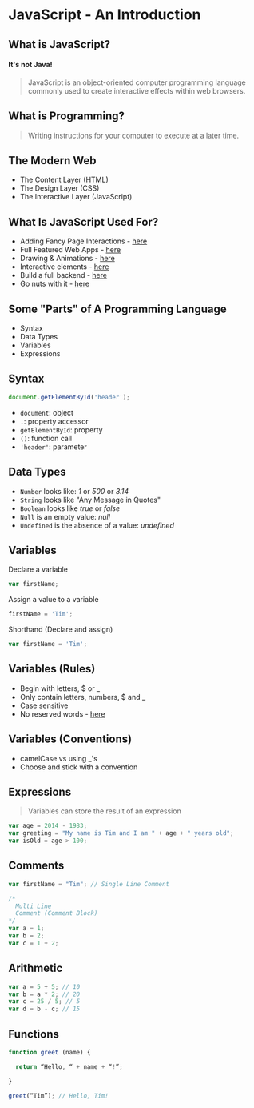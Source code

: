 # JavaScript - An Introduction

## What is JavaScript?

#### It's not Java!

> JavaScript is an object-oriented computer programming language commonly used to create interactive effects within web browsers.


## What is Programming?

> Writing instructions for your computer to execute at a later time.


## The Modern Web

* The Content Layer (HTML)
* The Design Layer (CSS)
* The Interactive Layer (JavaScript)

## What Is JavaScript Used For?

- Adding Fancy Page Interactions - [here](http://dev.sencha.com/playpen/ext-core-latest/examples/lightbox/)
- Full Featured Web Apps - [here](http://www.rdio.com/new/)
- Drawing & Animations - [here](http://raphaeljs.com/analytics.html)
- Interactive elements - [here](http://codepen.io/twhitacre/full/MwKXxz/)
- Build a full backend - [here](http://nodejs.org/)
- Go nuts with it - [here](http://mrdoob.com)

## Some "Parts" of A Programming Language

* Syntax
* Data Types
* Variables
* Expressions

## Syntax

```js
document.getElementById('header');
```

* `document`: object
* `.`: property accessor
* `getElementById`: property
* `()`: function call
* `'header'`: parameter

## Data Types

* `Number` looks like: *1* or *500* or *3.14*
* `String` looks like "Any Message in Quotes"
* `Boolean` looks like *true* or *false*
* `Null` is an empty value: *null*
* `Undefined` is the absence of a value: *undefined*

##  Variables

Declare a variable

```js
var firstName;
```

Assign a value to a variable

```js
firstName = 'Tim';
```

Shorthand (Declare and assign)

```js
var firstName = 'Tim';
```

## Variables (Rules)

- Begin with letters, $ or _
- Only contain letters, numbers, $ and _
- Case sensitive
- No reserved words - [here](https://developer.mozilla.org/en-US/docs/Web/JavaScript/Reference/Lexical_grammar#Keywords)


## Variables (Conventions)

- camelCase vs using _'s
- Choose and stick with a convention


## Expressions


> Variables can store the result of an expression

```js
var age = 2014 - 1983;
var greeting = "My name is Tim and I am " + age + " years old";
var isOld = age > 100;
```

## Comments

```js
var firstName = "Tim"; // Single Line Comment

/*
  Multi Line
  Comment (Comment Block)
*/
var a = 1;
var b = 2;
var c = 1 + 2;
```


## Arithmetic

```js
var a = 5 + 5; // 10
var b = a * 2; // 20
var c = 25 / 5; // 5
var d = b - c; // 15
```


## Functions

```js
function greet (name) {

  return “Hello, “ + name + “!”;

}

greet(“Tim”); // Hello, Tim!
```
